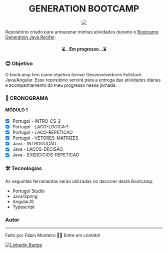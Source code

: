 <h1 align="center">GENERATION BOOTCAMP</h1>

<p align="center">
  <img src="https://github.com/fabiomrm/generation/blob/main/generation_21-10-2021-09-00-34-863_T.jpeg?raw=true" />
</p>

</p>
	Repositório criado para armazenar minhas atividades durante o <a href="https://brazil.generation.org/">Bootcamp Generation Java Recifer</a>.
</p>
<h4 align="center"> 
	⌛...Em progresso...⌛
</h4>

### 😊 Objetivo

<p align="left">O bootcamp tem como objetivo formar Desenvolvedores Fullstack Java/Angular. Esse repositório servirá para a entrega das atividades diárias e acompanhamento do meu progresso nessa jornada.</p>

### 📝 CRONOGRAMA

#### MÓDULO 1

- [x] Portugol - INTRO-CS-2
- [x] Portugol - LACO-LOGICA-1
- [x] Portugol - LACO-REPETICAO
- [x] Portugol - VETORES-MATRIZES
- [x] Java - INTRODUÇÃO
- [x] Java - LACOS-DECISÃO
- [x] Java - EXERCICIOS-REPETICAO

### 🛠 Tecnologias

As seguintes ferramentas serão utilizadas no decorrer deste Bootcamp:

- Portugol Studio
- Java/Spring
- AngularJS
- Typescript

### Autor

---

Feito por Fábio Monteiro 👋🏽 Entre em contato!

[![Linkedin Badge](https://img.shields.io/badge/-fabiomrm-blue?style=flat-square&logo=Linkedin&logoColor=white&link=https://www.linkedin.com/in/fabiomrm/)](https://www.linkedin.com/in/fabiomrm/)
